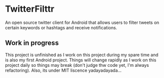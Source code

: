 TwitterFilttr
=============

An open source twitter client for Android that allows users to filter tweets on certain keywords or hashtags and receive notifications.

## Work in progress
This project is unfinished as I work on this project during my spare time and is also my first Android project. Things will change rapidly as I work on this project daily so things may break (don't judge thw code yet, I'm always refactoring). Also, its under MIT liscence yadayadayada... 
